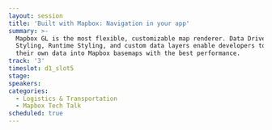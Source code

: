 ```yaml
---
layout: session
title: 'Built with Mapbox: Navigation in your app'
summary: >-
  Mapbox GL is the most flexible, customizable map renderer. Data Driven
  Styling, Runtime Styling, and custom data layers enable developers to mix
  their own data into Mapbox basemaps with the best performance.
track: '3'
timeslot: d1_slot5
stage:
speakers:
categories:
  - Logistics & Transportation
  - Mapbox Tech Talk
scheduled: true
---
```


